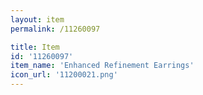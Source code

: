 ```yaml
---
layout: item
permalink: /11260097

title: Item
id: '11260097'
item_name: 'Enhanced Refinement Earrings'
icon_url: '11200021.png'
---
```

